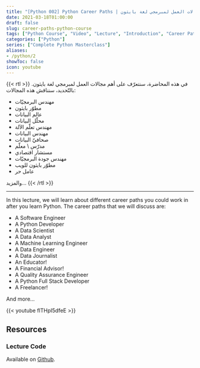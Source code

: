 ```yaml
---
title: "[Python 002] Python Career Paths | مجالات العمل لمبرمجي لغة بايثون"
date: 2021-03-18T01:00:00
draft: false
slug: career-paths-python-course
tags: ["Python Course", "Video", "Lecture", "Introduction", "Career Paths", "Jobs", "Work"]
categories: ["Python"]
series: ["Complete Python Masterclass"]
aliases:
- /python/2
showToc: false
icon: youtube
---
```


{{< rtl >}}
في هذه المحاضرة، سنتعرّف على أهم مجالات العمل لمبرمجي لغة بايثون. بالتّحديد، سنناقش هذه المجالات:
- مهندس البرمجيّات
- مطوّر بايثون
- عالم البيانات
- محلّل البيانات
- مهندس تعلّم الآلة
- مهندس البيانات
- صحافيّ البيانات
- مدرّس \ معلّم
- مستشار اقتصادي
- مهندس جودة البرمجيّات
- مطوّر بايثون للويب
- عامل حر

والمزيد...
{{< /rtl >}}

---

In this lecture, we will learn about different career paths you could work in after you learn Python.
The career paths that we will discuss are:
- A Software Engineer
- A Python Developer
- A Data Scientist
- A Data Analyst
- A Machine Learning Engineer
- A Data Engineer
- A Data Journalist
- An Educator!
- A Financial Advisor!
- A Quality Assurance Engineer
- A Python Full Stack Developer
- A Freelancer!

And more...

{{< youtube flTHpI5dfeE >}}

## Resources

### Lecture Code
Available on [Github](https://github.com/mohnoor94/CorePythonCourse/blob/main/01%20-%20Lecture%2001/01%20-%20Welcome%20Aboard.ipynb).
